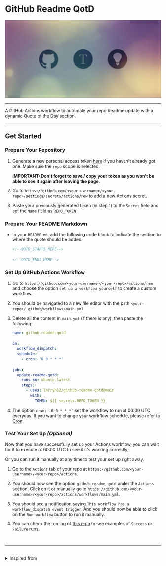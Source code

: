 # GitHub Readme QotD

![thumbnail](docs/thumbnail.png)

---

A GitHub Actions workflow to automate your repo Readme update with a dynamic Quote of the Day section.

<!--QOTD_STARTS_HERE-->

<!--QOTD_ENDS_HERE-->

---

## Get Started

### Prepare Your Repository

1. Generate a new personal access token [here](https://github.com/settings/tokens/new) if you haven't already got one. Make sure the `repo` scope is selected.

   **IMPORTANT: Don't forget to save / copy your token as you won't be able to see it again after leaving the page.**

2. Go to `https://github.com/<your-username>/<your-repo>/settings/secrets/actions/new` to add a new Actions secret.

3. Paste your previously generated token (in step 1) to the `Secret` field and set the `Name` field as `REPO_TOKEN`

### Prepare Your README Markdown

- In your `README.md`, add the following code block to indicate the section to where the quote should be added:

  ```md
  <!--QOTD_STARTS_HERE-->

  <!--QOTD_ENDS_HERE-->
  ```

### Set Up GitHub Actions Workflow

1. Go to `https://github.com/<your-username>/<your-repo>/actions/new` and choose the option `set up a workflow yourself` to create a custom workflow.

2. You should be navigated to a new file editor with the path `<your-repo>/.github/workflows/main.yml`

3. Delete all the content in `main.yml` (if there is any), then paste the following:

   ```yml
   name: github-readme-qotd

   on:
     workflow_dispatch:
     schedule:
       - cron: '0 0 * * *'

   jobs:
     update-readme-qotd:
       runs-on: ubuntu-latest
       steps:
         - uses: larryh12/github-readme-qotd@main
           with:
             TOKEN: ${{ secrets.REPO_TOKEN }}
   ```

4. The option `cron: '0 0 * * *'` set the workflow to run at 00:00 UTC everyday. If you want to change your workflow schedule, please refer to [Cron](https://en.wikipedia.org/wiki/Cron).

### Test Your Set Up _(Optional)_

Now that you have successfully set up your Actions workflow, you can wait for it to execute at 00:00 UTC to see if it's working correctly;

Or you can run it manually at any time to test your set up right away.

1. Go to the `Actions` tab of your repo at `https://github.com/<your-username>/<your-repo>/actions`.

2. You should now see the option `github-readme-qotd` under the `Actions` section. Click on it or manually go to `https://github.com/<your-username>/<your-repo>/actions/workflows/main.yml`.

3. You should see a notification saying `This workflow has a workflow_dispatch event trigger`. And you should now be able to click on the `Run workflow` button to run it manually.

4. You can check the run log of [this repo](https://github.com/larryh12/github-readme-qotd/actions/workflows/main.yml) to see examples of `Success` or `Failure` runs.

<br/>

---

<br/>

<details>
<summary>Inspired from</summary>

[siddharth2016/quote-readme](https://github.com/siddharth2016/quote-readme) |
[cheehwatang/github-readme-daily-quotes](https://github.com/cheehwatang/github-readme-daily-quotes) |

</details>
